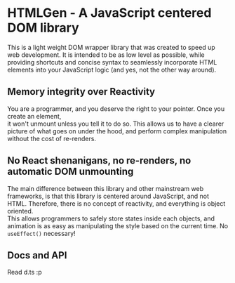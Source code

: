 # HTMLGen - A JavaScript centered DOM library
This is a light weight DOM wrapper library that was created to speed up web development. 
It is intended to be as low level as possible, while providing shortcuts and concise syntax to 
seamlessly incorporate HTML elements into your JavaScript logic (and yes, not the other way around).  

## Memory integrity over Reactivity
You are a programmer, and you deserve the right to your pointer. Once you create an element,  
it won't unmount unless you tell it to do so. This allows us to have a clearer picture of 
what goes on under the hood, and perform complex manipulation without the cost of re-renders.

## No React shenanigans, no re-renders, no automatic DOM unmounting
The main difference between this library and other mainstream web frameworks, is that 
this library is centered around JavaScript, and not HTML. Therefore, there is no 
concept of reactivity, and everything is object oriented.  
This allows programmers to safely store states inside each objects, and animation is 
as easy as manipulating the style based on the current time. No `useEffect()` necessary!


## Docs and API
Read d.ts :p

